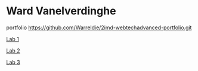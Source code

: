 # Ward Vanelverdinghe
portfolio https://github.com/Warreldie/2imd-webtechadvanced-portfolio.git

[Lab 1](https://github.com/Warreldie/2imd-webtechadvanced-portfolio/tree/main/lab1%20-%20git)

[Lab 2](https://github.com/Warreldie/2imd-webtechadvanced-portfolio/tree/main/lab2%20-%20grid)

[Lab 3](https://github.com/Warreldie/2imd-webtechadvanced-portfolio/tree/main/lab3%20-%20ES6g)
